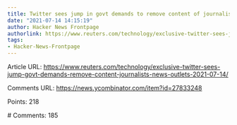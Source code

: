 ```yaml
---
title: Twitter sees jump in govt demands to remove content of journalists
date: "2021-07-14 14:15:19"
author: Hacker News Frontpage
authorlink: https://www.reuters.com/technology/exclusive-twitter-sees-jump-govt-demands-remove-content-journalists-news-outlets-2021-07-14/
tags:
- Hacker-News-Frontpage
---
```


<p>Article URL: <a href="https://www.reuters.com/technology/exclusive-twitter-sees-jump-govt-demands-remove-content-journalists-news-outlets-2021-07-14/">https://www.reuters.com/technology/exclusive-twitter-sees-jump-govt-demands-remove-content-journalists-news-outlets-2021-07-14/</a></p>
<p>Comments URL: <a href="https://news.ycombinator.com/item?id=27833248">https://news.ycombinator.com/item?id=27833248</a></p>
<p>Points: 218</p>
<p># Comments: 185</p>
